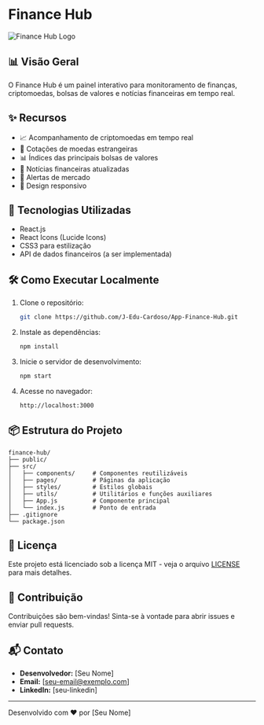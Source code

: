 # Finance Hub

![Finance Hub Logo](https://via.placeholder.com/150)

## 📊 Visão Geral
O Finance Hub é um painel interativo para monitoramento de finanças, criptomoedas, bolsas de valores e notícias financeiras em tempo real.

## ✨ Recursos

- 📈 Acompanhamento de criptomoedas em tempo real
- 💱 Cotações de moedas estrangeiras
- 📊 Índices das principais bolsas de valores
- 📰 Notícias financeiras atualizadas
- 🔔 Alertas de mercado
- 📱 Design responsivo

## 🚀 Tecnologias Utilizadas

- React.js
- React Icons (Lucide Icons)
- CSS3 para estilização
- API de dados financeiros (a ser implementada)

## 🛠️ Como Executar Localmente

1. Clone o repositório:
   ```bash
   git clone https://github.com/J-Edu-Cardoso/App-Finance-Hub.git
   ```

2. Instale as dependências:
   ```bash
   npm install
   ```

3. Inicie o servidor de desenvolvimento:
   ```bash
   npm start
   ```

4. Acesse no navegador:
   ```
   http://localhost:3000
   ```

## 📦 Estrutura do Projeto

```
finance-hub/
├── public/
├── src/
│   ├── components/     # Componentes reutilizáveis
│   ├── pages/          # Páginas da aplicação
│   ├── styles/         # Estilos globais
│   ├── utils/          # Utilitários e funções auxiliares
│   ├── App.js          # Componente principal
│   └── index.js        # Ponto de entrada
├── .gitignore
└── package.json
```

## 📝 Licença

Este projeto está licenciado sob a licença MIT - veja o arquivo [LICENSE](LICENSE) para mais detalhes.

## 🤝 Contribuição

Contribuições são bem-vindas! Sinta-se à vontade para abrir issues e enviar pull requests.

## 📬 Contato

- **Desenvolvedor:** [Seu Nome]
- **Email:** [seu-email@exemplo.com]
- **LinkedIn:** [seu-linkedin]

---

Desenvolvido com ❤️ por [Seu Nome]
